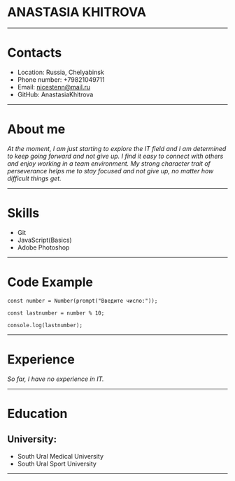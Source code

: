 # **ANASTASIA KHITROVA**
***********
# **Contacts**
* Location: Russia, Chelyabinsk
* Phone number: +79821049711
* Email: nicestenn@mail.ru
* GitHub: AnastasiaKhitrova
************
# **About me**
_At the moment, I am just starting to explore the IT field and I am determined to keep going forward and not give up. I find it easy to connect with others and enjoy working in a team environment. My strong character trait of perseverance helps me to stay focused and not give up, no matter how difficult things get._
**************
# **Skills**
* Git
* JavaScript(Basics)
* Adobe Photoshop
********
# **Code Example**
```
const number = Number(prompt("Введите число:"));

const lastnumber = number % 10;

console.log(lastnumber);
```
********
# **Experience**
_So far, I have no experience in IT._
***********
# **Education**
## University: 
* South Ural Medical University
* South Ural Sport University
************